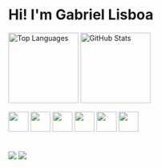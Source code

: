 # Hi! I'm Gabriel Lisboa


<a href="https://github.com/Ga5000"><img src="https://github-readme-stats.vercel.app/api/top-langs/?username=Ga5000&layout=compact&hide=javascript,python,css,html&theme=github_dark" height="140em" alt="Top Languages"/></a>
  <a href="https://github.com/Ga5000"><img src="https://github-readme-stats.vercel.app/api?username=Ga5000&show_icons=true&theme=github_dark" height="140em" alt="GitHub Stats"/><a/>

  <div style="display: inline-block">
    <img align="center" height="40px" width="40px" src="https://cdn.jsdelivr.net/gh/devicons/devicon@latest/icons/spring/spring-original.svg"/>
      <img align="center" height="40px" width="40px" src="https://cdn.jsdelivr.net/gh/devicons/devicon@latest/icons/java/java-original.svg"/>
      <img align="center" height="40px" width="40px" src="https://cdn.jsdelivr.net/gh/devicons/devicon@latest/icons/mysql/mysql-original.svg"/>
      <img align="center" height="40px" width="40px" src="https://cdn.jsdelivr.net/gh/devicons/devicon@latest/icons/c/c-original.svg"/>
      <img align="center" height="40px" width="40px" src="https://cdn.jsdelivr.net/gh/devicons/devicon@latest/icons/postman/postman-original.svg"/>
      <img align="center" height="40px" width="40px" src="https://cdn.jsdelivr.net/gh/devicons/devicon@latest/icons/git/git-original.svg"/>
  </div>

  #
  <div style="display: inline-block">
    <a href="mailto:gbr.lisboa@gmail.com" target="_blank"><img src="https://img.shields.io/badge/Gmail-D14836?style=for-the-badge&logo=gmail&logoColor=white"/></a>
    <a href="https://www.linkedin.com/in/gabriel-lisboa05/" target="_blank"><img src="https://img.shields.io/badge/LinkedIn-0077B5?style=for-the-badge&logo=linkedin&logoColor=white"/></a>
  </div>

  

